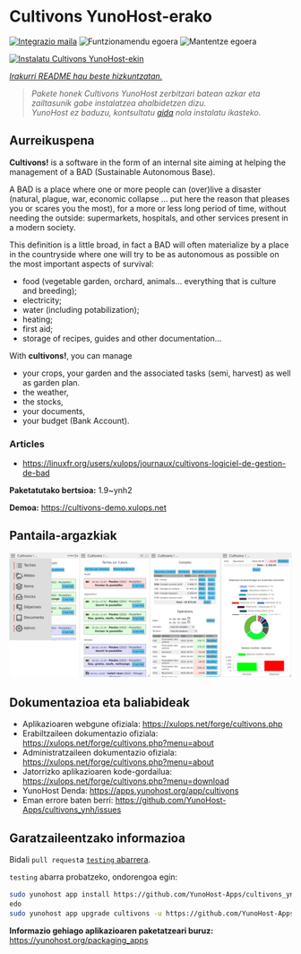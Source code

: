 <!--
Ohart ongi: README hau automatikoki sortu da <https://github.com/YunoHost/apps/tree/master/tools/readme_generator>ri esker
EZ editatu eskuz.
-->

# Cultivons YunoHost-erako

[![Integrazio maila](https://dash.yunohost.org/integration/cultivons.svg)](https://ci-apps.yunohost.org/ci/apps/cultivons/) ![Funtzionamendu egoera](https://ci-apps.yunohost.org/ci/badges/cultivons.status.svg) ![Mantentze egoera](https://ci-apps.yunohost.org/ci/badges/cultivons.maintain.svg)

[![Instalatu Cultivons YunoHost-ekin](https://install-app.yunohost.org/install-with-yunohost.svg)](https://install-app.yunohost.org/?app=cultivons)

*[Irakurri README hau beste hizkuntzatan.](./ALL_README.md)*

> *Pakete honek Cultivons YunoHost zerbitzari batean azkar eta zailtasunik gabe instalatzea ahalbidetzen dizu.*  
> *YunoHost ez baduzu, kontsultatu [gida](https://yunohost.org/install) nola instalatu ikasteko.*

## Aurreikuspena

__Cultivons!__ is a software in the form of an internal site aiming at helping the management of a BAD (Sustainable Autonomous Base).

A BAD is a place where one or more people can (over)live a disaster (natural, plague, war, economic collapse ... put here the reason that pleases you or scares you the most), for a more or less long period of time, without needing the outside: supermarkets, hospitals, and other services present in a modern society.

This definition is a little broad, in fact a BAD will often materialize by a place in the countryside where one will try to be as autonomous as possible on the most important aspects of survival:

* food (vegetable garden, orchard, animals... everything that is culture and breeding);
* electricity;
* water (including potabilization);
* heating;
* first aid;
* storage of recipes, guides and other documentation...

With __cultivons!__, you can manage 
- your crops, your garden and the associated tasks (semi, harvest) as well as garden plan.
- the weather,
- the stocks,
- your documents,
- your budget (Bank Account).

### Articles
- https://linuxfr.org/users/xulops/journaux/cultivons-logiciel-de-gestion-de-bad


**Paketatutako bertsioa:** 1.9~ynh2

**Demoa:** <https://cultivons-demo.xulops.net>

## Pantaila-argazkiak

![Cultivons(r)en pantaila-argazkia](./doc/screenshots/cultivonsfull.png)

## Dokumentazioa eta baliabideak

- Aplikazioaren webgune ofiziala: <https://xulops.net/forge/cultivons.php>
- Erabiltzaileen dokumentazio ofiziala: <https://xulops.net/forge/cultivons.php?menu=about>
- Administratzaileen dokumentazio ofiziala: <https://xulops.net/forge/cultivons.php?menu=about>
- Jatorrizko aplikazioaren kode-gordailua: <https://xulops.net/forge/cultivons.php?menu=download>
- YunoHost Denda: <https://apps.yunohost.org/app/cultivons>
- Eman errore baten berri: <https://github.com/YunoHost-Apps/cultivons_ynh/issues>

## Garatzaileentzako informazioa

Bidali `pull request`a [`testing` abarrera](https://github.com/YunoHost-Apps/cultivons_ynh/tree/testing).

`testing` abarra probatzeko, ondorengoa egin:

```bash
sudo yunohost app install https://github.com/YunoHost-Apps/cultivons_ynh/tree/testing --debug
edo
sudo yunohost app upgrade cultivons -u https://github.com/YunoHost-Apps/cultivons_ynh/tree/testing --debug
```

**Informazio gehiago aplikazioaren paketatzeari buruz:** <https://yunohost.org/packaging_apps>
